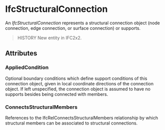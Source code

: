 # IfcStructuralConnection

An _IfcStructuralConnection_ represents a structural connection object (node connection, edge connection, or surface connection) or supports.
<!-- end of short definition -->


> HISTORY New entity in IFC2x2.

## Attributes

### AppliedCondition
Optional boundary conditions which define support conditions of this connection object, given in local coordinate directions of the connection object. If left unspecified, the connection object is assumed to have no supports besides being connected with members.

### ConnectsStructuralMembers
References to the IfcRelConnectsStructuralMembers relationship by which structural members can be associated to structural connections.
